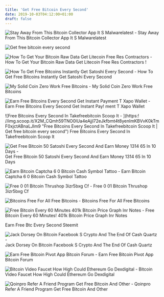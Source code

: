 ```yaml
---
title: 'Get Free Bitcoin Every Second'
date: 2019-10-03T04:12:00+01:00
draft: false
---
```


![Stay Away From This Bitcoin Collector App It S Malwarelatest - ](http://www.latestcommentary.com/wp-content/uploads/2019/05/scam-page-1.jpg "Stay Away From This Bitcoin Collector App It S Malwarelatest | Get free bitcoin every second") Stay Away From This Bitcoin Collector App It S Malwarelatest

![Get free bitcoin every second](https://i0.wp.com/www.cryptoinfowatch.com/wp-content/uploads/Mysolidcoins-1.png?resize=729%2C298&ssl=1 "Get free bitcoin every second") 

![How To Get Your Bitcoin Raw Data Get Litecoin Free Res Contractors - ](https://cdn-images-1.medium.com/max/1600/0*xMtkgrJenBoClb_a.png "How To Get Your Bitcoin Raw Data Get Litecoin Free Res Contractors | Get free bitcoin every second") How To Get Your Bitcoin Raw Data Get Litecoin Free Res Contractors !

![How To Get Free Bitcoins Instantly Get Satoshi Every Second - ](https://i.ytimg.com/vi/b2ayt6thVfc/hqdefault.jpg "How To Get Free Bitcoins Instantly Get Satoshi Every Second | Get free bitcoin every second") How To Get Free Bitcoins Instantly Get Satoshi Every Second

![My Solid Coin Zero Work Free Bitcoins - ](https://mysolidcoin.com/img/logo-module.png "My Solid Coin Zero Work Free Bitcoins | Get free bitcoin every second") My Solid Coin Zero Work Free Bitcoins

![Earn Free Bitcoins Every Second Get Instant Payment T Xapo Wallet - ](https://i.pinimg.com/originals/c0/cd/d2/c0cdd2156bda4ded7f8b4f04fb875b54.jpg "Earn Free Bitcoins Every Second Get Instant Payment T Xapo Wallet | Get free bitcoin every second") Earn Free Bitcoins Every Second Get Instant Pay! ment T Xapo Wallet

![Free Bitcoins Every Second In Takefreebitcoin Scoop It - ](https:!   //img.scoop.it/X2M_CQmh59TNO0lUa4eAjjl72eJkfbmt4t8yenImKBVvK0kTmF0xjctABnaLJIm9 "Free Bitcoins Every Second In Takefreebitcoin Scoop It | Get free bitcoin every second") Free Bitcoins Every Second In Takefreebitcoin Scoop It

![Get Free Bitcoin 50 Satoshi Every Second And Earn Money 1314 65 In 10 Days - ](https://i.ytimg.com/vi/JYwYda7oJ2o/hqdefault.jpg "Get Free Bitcoin 50 Satoshi Every Second And Earn Money 1314 65 In 10 Days | Get free bitcoin every second") Get Free Bitcoin 50 Satoshi Every Second And Earn Money 1314 65 In 10 Days

![Earn Bitcoin Captcha 6 0 Bitcoin Cash Symbol Tattoo - ](http://bitcoins43.com/wp-content/uploads/2015/03/Get-Reward-button-1024x556.png "Earn Bitcoin Captcha 6 0 Bitcoin Cash Symbol Tattoo | Get free bit!   coin every second") Earn Bitcoin Captcha 6 0 Bitcoin Cash Symbol Tattoo

![Free 0 01 Bitcoin Thrushop 3izr5bxg Cf - ](https://i.ytimg.com/vi/ytXt2udpVvA/maxresdefault.jpg "Free 0 01 Bitcoin Thrushop 3izr5bxg Cf | Get free bitcoin every second") Free 0 01 Bitcoin Thrushop 3izr5bxg Cf

![Bitcoins Free For All Free Bitcoins - ](http://bitcoinsfreeforall.weebly.com/uploads/1/9/7/6/19769685/5201850.png?468 "Bitcoins Free For All Free Bitcoins | Get free bitcoin every second") Bitcoins Free For All Free Bitcoins

![Free Bitcoin Every 60 Minutes 401k Bitcoin Price Graph Inr Notes - ](https://i.ytimg.com/vi/pp_lOpuyJqs/maxresdefault.jpg "Free Bitcoin Every 60 Minutes 401k Bitcoin Price Graph Inr Notes | Get free bitcoin every second") Free Bitcoin Every 60 Minutes! 401k Bitcoin Price Graph Inr Notes

 Earn Free Btc Every Second Steemit

![Jack Dorsey On Bitcoin Facebook S Crypto And The End Of Cash Quartz - ](https://cms.qz.com/wp-content/uploads/2019/06/Jack-Dorsey-rarely-uses-cash.jpg?quality=75&strip=all&w=410&h=230.9325 "Jack Dorsey On Bitcoin Facebook S Crypto And The End Of Cash Quartz | Get free bitcoin every second") Jack Dorsey On Bitcoin Facebook S Crypto And The End Of Cash Quartz

![Earn Free Bitcoin Pivot App Bitcoin Forum - ](http://learn0-100.ir/wp-content/uploads/2018/10/pivot.one_.jpg "Earn Free Bitcoin Pivot App Bitcoin Forum | Get free bitcoin every second") Earn Free Bitcoin Pivot App Bitcoin Forum

![Bitcoin Video Faucet How High Could Ethereum Go Dexdigital - ](https://i.ytimg.com/vi/WhPFqtcosgA/maxresdefault.jpg "Bitcoin Video Faucet How High Could Ethereum Go Dexdigital | Get free bitcoin every second") Bitcoin Video Faucet How High Could Ethereum Go Dexdigital

![Qoinpro Refer A Friend Program Get Free Bitcoin And Other - ](https://res.cloudinary.com/sharereferrals-com/image/upload/q_auto/f_auto/c_scale,h_354,w_406/vwkrohcgeovgyajrxpj4 "Qoinpro Refer A Friend Program Get Free Bitcoin And Other | Get free bitcoin every second") Qoinpro Refer A Friend Program Get Free Bitcoin And Other